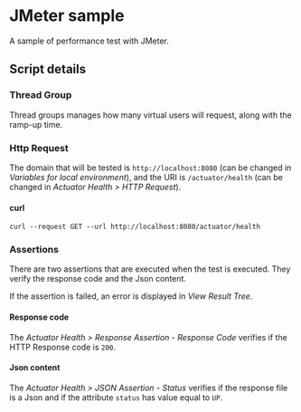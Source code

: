 # JMeter sample
A sample of performance test with JMeter.

## Script details
### Thread Group
Thread groups manages how many virtual users will request, along with the ramp-up time.

### Http Request
The domain that will be tested is `http://localhost:8080` (can be changed in _Variables for local environment_), and the URI is `/actuator/health` (can be changed in _Actuator Health > HTTP Request_).

#### curl
`curl --request GET --url http://localhost:8080/actuator/health`

### Assertions
There are two assertions that are executed when the test is executed. They verify the response code and the Json content.

If the assertion is failed, an error is displayed in _View Result Tree_.

#### Response code
The _Actuator Health > Response Assertion - Response Code_ verifies if the HTTP Response code is `200`.

#### Json content
The _Actuator Health > JSON Assertion - Status_ verifies if the response file is a Json and if the attribute `status` has value equal to `UP`.
